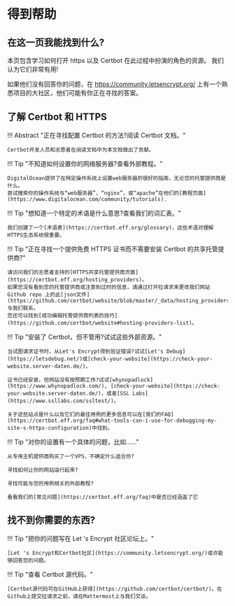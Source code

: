 # 得到帮助

## 在这一页我能找到什么?

本页包含学习如何打开 https 以及 Certbot 在此过程中扮演的角色的资源。
我们认为它们非常有用!

如果他们没有回答你的问题，在 <https://community.letsencrypt.org/> 上有一个熟悉项目的大社区，他们可能有你正在寻找的答案。

## 了解 Certbot 和 HTTPS

!!! Abstract "正在寻找配置 Certbot 的方法?阅读 Certbot 文档。"

    Certbot开发人员和志愿者在阅读文档中为本文档做出了贡献。

!!! Tip "不知道如何设置你的网络服务器?查看外部教程。"

    DigitalOcean提供了在特定操作系统上设置web服务器的很好的指南，无论您的托管提供商是什么。
    尝试搜索你的操作系统与“web服务器”，“nginx”，或“apache”在他们的[教程页面](https://www.digitalocean.com/community/tutorials).

!!! Tip "想知道一个特定的术语是什么意思?查看我们的词汇表。"

    我们创建了一个[术语表](https://certbot.eff.org/glossary)，这些术语对理解HTTPS生态系统很重要。

!!! Tip "正在寻找一个提供免费 HTTPS 证书而不需要安装 Certbot 的共享托管提供商?"

    请访问我们的志愿者支持的[HTTPS共享托管提供商页面](https://certbot.eff.org/hosting_providers)。
    如果您没有看到您的托管提供商或注意到过时的信息，请通过打开拉请求来更改我们网站Github repo 上的此[json文件](https://github.com/certbot/website/blob/master/_data/hosting_providers.json)与我们联系。
    您还可以找到[成功编辑托管提供商列表的技巧](https://github.com/certbot/website#hosting-providers-list)。

!!! Tip "安装了 Certbot，但不管用?试试这些外部资源。"

    当试图请求证书时，从Let's Encrypt得到验证错误?试试[Let's Debug](https://letsdebug.net/)或[check-your-website](https://check-your-website.server-daten.de/)。

    证书已经安装，但网站没有按预期工作?试试[whynopadlock](https://www.whynopadlock.com/), [check-your-website](https://check-your-website.server-daten.de/)，或者[SSL Labs](https://www.ssllabs.com/ssltest/)。

    关于这些站点是什么以及它们的最佳用例的更多信息可以在[我们的FAQ](https://certbot.eff.org/faq#what-tools-can-i-use-for-debugging-my-site-s-https-configuration)中找到。

!!! Tip "对你的设置有一个具体的问题，比如……"

    从专用主机提供商购买了一个VPS，不确定什么适合你?

    寻找如何让你的网站运行起来?

    寻找可能与您的用例相关的外部教程?

    看看我们的[常见问题](https://certbot.eff.org/faq)中是否已经涵盖了它

## 找不到你需要的东西?

!!! Tip "把你的问题写在 Let 's Encrypt 社区论坛上。"

    [Let 's Encrypt和Certbot社区](https://community.letsencrypt.org/)或许能够回答您的问题。

!!! Tip "查看 Certbot 源代码。"

    [Certbot源代码可在GitHub上获得](https://github.com/certbot/certbot/)。在Github上提交拉请求之前，请在Mattermost上与我们交谈。

